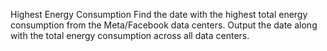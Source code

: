 Highest Energy Consumption
Find the date with the highest total energy consumption from the Meta/Facebook data centers. Output the date along with the total energy consumption across all data centers.